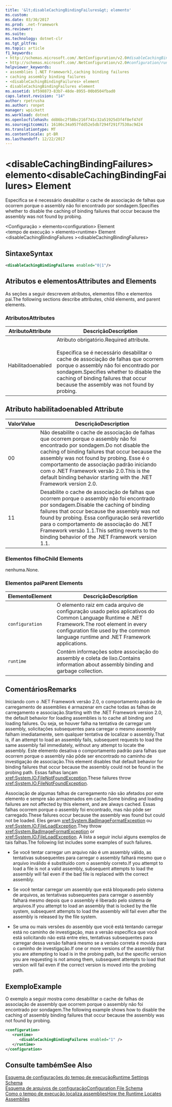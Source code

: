 ```yaml
---
title: '&lt;disableCachingBindingFailures&gt; elemento'
ms.custom: 
ms.date: 03/30/2017
ms.prod: .net-framework
ms.reviewer: 
ms.suite: 
ms.technology: dotnet-clr
ms.tgt_pltfrm: 
ms.topic: article
f1_keywords:
- http://schemas.microsoft.com/.NetConfiguration/v2.0#disableCachingBindingFailures
- http://schemas.microsoft.com/.NetConfiguration/v2.0#configuration/runtime/disableCachingBindingFailures
helpviewer_keywords:
- assemblies [.NET Framework],caching binding failures
- caching assembly binding failures
- <disableCachingBindingFailures> element
- disableCachingBindingFailures element
ms.assetid: bf598873-83b7-48de-8955-00b0504fbad0
caps.latest.revision: "14"
author: rpetrusha
ms.author: ronpet
manager: wpickett
ms.workload: dotnet
ms.openlocfilehash: dd86bc2f58bc216f741c32a51925d3f4f8ef47df
ms.sourcegitcommit: 16186c34a957fdd52e5db7294f291f7530ac9d24
ms.translationtype: MT
ms.contentlocale: pt-BR
ms.lasthandoff: 12/22/2017
---
```

# <a name="ltdisablecachingbindingfailuresgt-element"></a><span data-ttu-id="59584-102">&lt;disableCachingBindingFailures&gt; elemento</span><span class="sxs-lookup"><span data-stu-id="59584-102">&lt;disableCachingBindingFailures&gt; Element</span></span>
<span data-ttu-id="59584-103">Especifica se é necessário desabilitar o cache de associação de falhas que ocorrem porque o assembly não foi encontrado por sondagem.</span><span class="sxs-lookup"><span data-stu-id="59584-103">Specifies whether to disable the caching of binding failures that occur because the assembly was not found by probing.</span></span>  
  
 <span data-ttu-id="59584-104">\<Configuração > elemento</span><span class="sxs-lookup"><span data-stu-id="59584-104">\<configuration> Element</span></span>  
<span data-ttu-id="59584-105">\<tempo de execução > elemento</span><span class="sxs-lookup"><span data-stu-id="59584-105">\<runtime> Element</span></span>  
<span data-ttu-id="59584-106">\<disableCachingBindingFailures ></span><span class="sxs-lookup"><span data-stu-id="59584-106">\<disableCachingBindingFailures></span></span>  
  
## <a name="syntax"></a><span data-ttu-id="59584-107">Sintaxe</span><span class="sxs-lookup"><span data-stu-id="59584-107">Syntax</span></span>  
  
```xml  
<disableCachingBindingFailures enabled="0|1"/>  
```  
  
## <a name="attributes-and-elements"></a><span data-ttu-id="59584-108">Atributos e elementos</span><span class="sxs-lookup"><span data-stu-id="59584-108">Attributes and Elements</span></span>  
 <span data-ttu-id="59584-109">As seções a seguir descrevem atributos, elementos filho e elementos pai.</span><span class="sxs-lookup"><span data-stu-id="59584-109">The following sections describe attributes, child elements, and parent elements.</span></span>  
  
### <a name="attributes"></a><span data-ttu-id="59584-110">Atributos</span><span class="sxs-lookup"><span data-stu-id="59584-110">Attributes</span></span>  
  
|<span data-ttu-id="59584-111">Atributo</span><span class="sxs-lookup"><span data-stu-id="59584-111">Attribute</span></span>|<span data-ttu-id="59584-112">Descrição</span><span class="sxs-lookup"><span data-stu-id="59584-112">Description</span></span>|  
|---------------|-----------------|  
|<span data-ttu-id="59584-113">Habilitado</span><span class="sxs-lookup"><span data-stu-id="59584-113">enabled</span></span>|<span data-ttu-id="59584-114">Atributo obrigatório.</span><span class="sxs-lookup"><span data-stu-id="59584-114">Required attribute.</span></span><br /><br /> <span data-ttu-id="59584-115">Especifica se é necessário desabilitar o cache de associação de falhas que ocorrem porque o assembly não foi encontrado por sondagem.</span><span class="sxs-lookup"><span data-stu-id="59584-115">Specifies whether to disable the caching of binding failures that occur because the assembly was not found by probing.</span></span>|  
  
## <a name="enabled-attribute"></a><span data-ttu-id="59584-116">Atributo habilitado</span><span class="sxs-lookup"><span data-stu-id="59584-116">enabled Attribute</span></span>  
  
|<span data-ttu-id="59584-117">Valor</span><span class="sxs-lookup"><span data-stu-id="59584-117">Value</span></span>|<span data-ttu-id="59584-118">Descrição</span><span class="sxs-lookup"><span data-stu-id="59584-118">Description</span></span>|  
|-----------|-----------------|  
|<span data-ttu-id="59584-119">0</span><span class="sxs-lookup"><span data-stu-id="59584-119">0</span></span>|<span data-ttu-id="59584-120">Não desabilite o cache de associação de falhas que ocorrem porque o assembly não foi encontrado por sondagem.</span><span class="sxs-lookup"><span data-stu-id="59584-120">Do not disable the caching of binding failures that occur because the assembly was not found by probing.</span></span> <span data-ttu-id="59584-121">Esse é o comportamento de associação padrão iniciando com o .NET Framework versão 2.0.</span><span class="sxs-lookup"><span data-stu-id="59584-121">This is the default binding behavior starting with the .NET Framework version 2.0.</span></span>|  
|<span data-ttu-id="59584-122">1</span><span class="sxs-lookup"><span data-stu-id="59584-122">1</span></span>|<span data-ttu-id="59584-123">Desabilite o cache de associação de falhas que ocorrem porque o assembly não foi encontrado por sondagem.</span><span class="sxs-lookup"><span data-stu-id="59584-123">Disable the caching of binding failures that occur because the assembly was not found by probing.</span></span> <span data-ttu-id="59584-124">Essa configuração será revertido para o comportamento de associação do .NET Framework versão 1.1.</span><span class="sxs-lookup"><span data-stu-id="59584-124">This setting reverts to the binding behavior of the .NET Framework version 1.1.</span></span>|  
  
### <a name="child-elements"></a><span data-ttu-id="59584-125">Elementos filho</span><span class="sxs-lookup"><span data-stu-id="59584-125">Child Elements</span></span>  
 <span data-ttu-id="59584-126">nenhuma.</span><span class="sxs-lookup"><span data-stu-id="59584-126">None.</span></span>  
  
### <a name="parent-elements"></a><span data-ttu-id="59584-127">Elementos pai</span><span class="sxs-lookup"><span data-stu-id="59584-127">Parent Elements</span></span>  
  
|<span data-ttu-id="59584-128">Elemento</span><span class="sxs-lookup"><span data-stu-id="59584-128">Element</span></span>|<span data-ttu-id="59584-129">Descrição</span><span class="sxs-lookup"><span data-stu-id="59584-129">Description</span></span>|  
|-------------|-----------------|  
|`configuration`|<span data-ttu-id="59584-130">O elemento raiz em cada arquivo de configuração usado pelos aplicativos do Common Language Runtime e .NET Framework.</span><span class="sxs-lookup"><span data-stu-id="59584-130">The root element in every configuration file used by the common language runtime and .NET Framework applications.</span></span>|  
|`runtime`|<span data-ttu-id="59584-131">Contém informações sobre associação do assembly e coleta de lixo.</span><span class="sxs-lookup"><span data-stu-id="59584-131">Contains information about assembly binding and garbage collection.</span></span>|  
  
## <a name="remarks"></a><span data-ttu-id="59584-132">Comentários</span><span class="sxs-lookup"><span data-stu-id="59584-132">Remarks</span></span>  
 <span data-ttu-id="59584-133">Iniciando com o .NET Framework versão 2.0, o comportamento padrão de carregamento de assemblies é armazenar em cache todas as falhas de carregamento e associação.</span><span class="sxs-lookup"><span data-stu-id="59584-133">Starting with the .NET Framework version 2.0, the default behavior for loading assemblies is to cache all binding and loading failures.</span></span> <span data-ttu-id="59584-134">Ou seja, se houver falha na tentativa de carregar um assembly, solicitações subsequentes para carregar o mesmo assembly falham imediatamente, sem qualquer tentativa de localizar o assembly.</span><span class="sxs-lookup"><span data-stu-id="59584-134">That is, if an attempt to load an assembly fails, subsequent requests to load the same assembly fail immediately, without any attempt to locate the assembly.</span></span> <span data-ttu-id="59584-135">Este elemento desativa o comportamento padrão para falhas que ocorrem porque o assembly não pôde ser encontrado no caminho de investigação de associação.</span><span class="sxs-lookup"><span data-stu-id="59584-135">This element disables that default behavior for binding failures that occur because the assembly could not be found in the probing path.</span></span> <span data-ttu-id="59584-136">Essas falhas lançam <xref:System.IO.FileNotFoundException>.</span><span class="sxs-lookup"><span data-stu-id="59584-136">These failures throw <xref:System.IO.FileNotFoundException>.</span></span>  
  
 <span data-ttu-id="59584-137">Associação de algumas falhas de carregamento não são afetados por este elemento e sempre são armazenados em cache.</span><span class="sxs-lookup"><span data-stu-id="59584-137">Some binding and loading failures are not affected by this element, and are always cached.</span></span> <span data-ttu-id="59584-138">Essas falhas ocorrem porque o assembly foi encontrado, mas não pôde ser carregado.</span><span class="sxs-lookup"><span data-stu-id="59584-138">These failures occur because the assembly was found but could not be loaded.</span></span> <span data-ttu-id="59584-139">Eles geram <xref:System.BadImageFormatException> ou <xref:System.IO.FileLoadException>.</span><span class="sxs-lookup"><span data-stu-id="59584-139">They throw <xref:System.BadImageFormatException> or <xref:System.IO.FileLoadException>.</span></span> <span data-ttu-id="59584-140">A lista a seguir inclui alguns exemplos de tais falhas.</span><span class="sxs-lookup"><span data-stu-id="59584-140">The following list includes some examples of such failures.</span></span>  
  
-   <span data-ttu-id="59584-141">Se você tentar carregar um arquivo não é um assembly válido, as tentativas subsequentes para carregar o assembly falhará mesmo que o arquivo inválido é substituído com o assembly correto.</span><span class="sxs-lookup"><span data-stu-id="59584-141">If you attempt to load a file is not a valid assembly, subsequent attempts to load the assembly will fail even if the bad file is replaced with the correct assembly.</span></span>  
  
-   <span data-ttu-id="59584-142">Se você tentar carregar um assembly que está bloqueado pelo sistema de arquivos, as tentativas subsequentes para carregar o assembly falhará mesmo depois que o assembly é liberado pelo sistema de arquivos.</span><span class="sxs-lookup"><span data-stu-id="59584-142">If you attempt to load an assembly that is locked by the file system, subsequent attempts to load the assembly will fail even after the assembly is released by the file system.</span></span>  
  
-   <span data-ttu-id="59584-143">Se uma ou mais versões do assembly que você está tentando carregar está no caminho de investigação, mas a versão específica que você está solicitando não está entre eles, tentativas subsequentes para carregar dessa versão falhará mesmo se a versão correta é movida para o caminho de investigação.</span><span class="sxs-lookup"><span data-stu-id="59584-143">If one or more versions of the assembly that you are attempting to load is in the probing path, but the specific version you are requesting is not among them, subsequent attempts to load that version will fail even if the correct version is moved into the probing path.</span></span>  
  
## <a name="example"></a><span data-ttu-id="59584-144">Exemplo</span><span class="sxs-lookup"><span data-stu-id="59584-144">Example</span></span>  
 <span data-ttu-id="59584-145">O exemplo a seguir mostra como desabilitar o cache de falhas de associação de assembly que ocorrem porque o assembly não foi encontrado por sondagem.</span><span class="sxs-lookup"><span data-stu-id="59584-145">The following example shows how to disable the caching of assembly binding failures that occur because the assembly was not found by probing.</span></span>  
  
```xml  
<configuration>  
   <runtime>  
      <disableCachingBindingFailures enabled="1" />  
   </runtime>  
</configuration>  
```  
  
## <a name="see-also"></a><span data-ttu-id="59584-146">Consulte também</span><span class="sxs-lookup"><span data-stu-id="59584-146">See Also</span></span>  
 [<span data-ttu-id="59584-147">Esquema de configurações do tempo de execução</span><span class="sxs-lookup"><span data-stu-id="59584-147">Runtime Settings Schema</span></span>](../../../../../docs/framework/configure-apps/file-schema/runtime/index.md)  
 [<span data-ttu-id="59584-148">Esquema de arquivos de configuração</span><span class="sxs-lookup"><span data-stu-id="59584-148">Configuration File Schema</span></span>](../../../../../docs/framework/configure-apps/file-schema/index.md)  
 [<span data-ttu-id="59584-149">Como o tempo de execução localiza assemblies</span><span class="sxs-lookup"><span data-stu-id="59584-149">How the Runtime Locates Assemblies</span></span>](../../../../../docs/framework/deployment/how-the-runtime-locates-assemblies.md)

